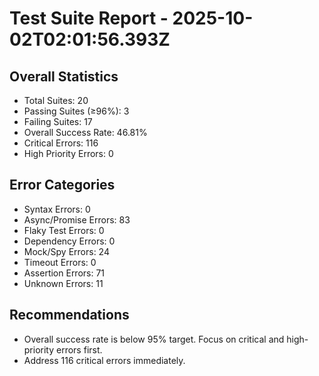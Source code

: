 # Test Suite Report - 2025-10-02T02:01:56.393Z

## Overall Statistics
- Total Suites: 20
- Passing Suites (≥96%): 3
- Failing Suites: 17
- Overall Success Rate: 46.81%
- Critical Errors: 116
- High Priority Errors: 0

## Error Categories
- Syntax Errors: 0
- Async/Promise Errors: 83
- Flaky Test Errors: 0
- Dependency Errors: 0
- Mock/Spy Errors: 24
- Timeout Errors: 0
- Assertion Errors: 71
- Unknown Errors: 11

## Recommendations
- Overall success rate is below 95% target. Focus on critical and high-priority errors first.
- Address 116 critical errors immediately.


